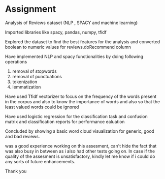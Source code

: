 # Assignment
Analysis of Reviews dataset (NLP , SPACY and machine learning)

Imported libraries like spacy, pandas, numpy, tfidf

Explored the dataset to find the best features for the analysis and converted boolean to numeric values for reviews.doRecommend column

Have implemented NLP and spacy functionalities by doing following operations
  1. removal of stopwords
  2. removal of punctuations
  3. tokenization
  4. lemmatization

Have used Tfidf vectorizer to focus on the frequency of the words present in the corpus and also to know the importance of words and also so that the least valued words could be ignored

Have used logistic regression for the classification task and confusion matrix and classification reports for performance ealuation

Concluded by showing a basic word cloud visualization for generic, good and bad reviews.

was a good experience working on this assesment, can't hide the fact that was also busy in between as i also had other tests going on. In case if the quality of the assesment is unsatisfactory, kindly let me know if i could do any sorts of future enhancements.

Thank you

